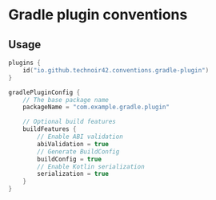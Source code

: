 Gradle plugin conventions
=========================

## Usage

```kotlin
plugins {
    id("io.github.technoir42.conventions.gradle-plugin")
}

gradlePluginConfig {
    // The base package name
    packageName = "com.example.gradle.plugin"

    // Optional build features
    buildFeatures {
        // Enable ABI validation
        abiValidation = true
        // Generate BuildConfig
        buildConfig = true
        // Enable Kotlin serialization
        serialization = true
    }
}
```
